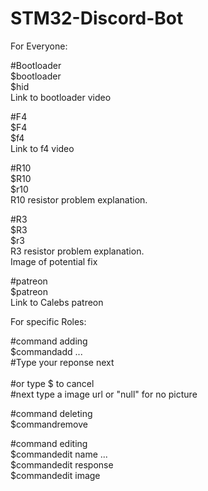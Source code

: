 # STM32-Discord-Bot

For Everyone:

#Bootloader  
    $bootloader  
    $hid  
    Link to bootloader video  

#F4  
    $F4  
    $f4  
    Link to f4 video  

#R10  
    $R10  
    $r10  
    R10 resistor problem explanation.  

#R3  
    $R3  
    $r3  
    R3 resistor problem explanation.  
    Image of potential fix  

#patreon  
    $patreon  
    Link to Calebs patreon  

For specific Roles:

#command adding  
    $commandadd <name> <name> <name> ...  
    #Type your reponse next  
    <response>  
    #or type $ to cancel  
    #next type a image url or "null" for no picture  
    <image url>  
    <null>  

#command deleting  
    $commandremove <name>  

#command editing  
    $commandedit <name> name <newname> ...  
    $commandedit <name> response <newname>  
    $commandedit <name> image <imageurl>  
